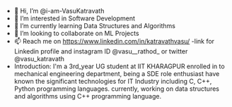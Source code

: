 - 👋 Hi, I’m @i-am-VasuKatravath
- 👀 I’m interested in Software Development
- 🌱 I’m currently learning Data Structures and Algorithms
- 💞️ I’m looking to collaborate on ML Projects
- 📫 Reach me on https://www.linkedin.com/in/katravathvasu/ -link for Linkedin profile and instagram ID @vasu__rathod_ or twitter @vasu_katravath
- Introduction: 
     I'm a 3rd_year UG student at IIT KHARAGPUR enrolled in to mechanical engineering department, being a SDE role enthusiast have known the significant technologies for IT Industry including C, C++, Python programming languages.
     currently, working on data structures and algorithms using C++ programming language.
<!---
i-am-VasuKatravath/i-am-VasuKatravath is a ✨ special ✨ repository because its `README.md` (this file) appears on your GitHub profile.
You can click the Preview link to take a look at your changes.
--->
